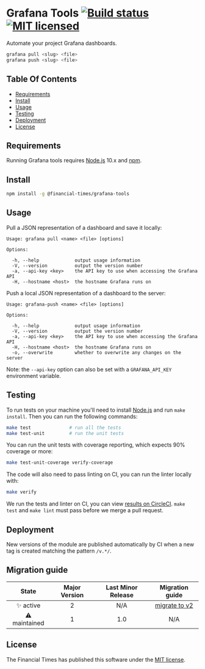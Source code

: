 
# Grafana Tools [![Build status](https://img.shields.io/circleci/project/Financial-Times/grafana-tools.svg)][ci] [![MIT licensed](https://img.shields.io/badge/license-MIT-blue.svg)][license]

Automate your project Grafana dashboards.

```sh
grafana pull <slug> <file>
grafana push <slug> <file>
```

## Table Of Contents

  * [Requirements](#requirements)
  * [Install](#install)
  * [Usage](#usage)
  * [Testing](#testing)
  * [Deployment](#deployment)
  * [License](#license)


## Requirements

Running Grafana tools requires [Node.js] 10.x and [npm].


## Install

```sh
npm install -g @financial-times/grafana-tools
```

## Usage

Pull a JSON representation of a dashboard and save it locally:

```
Usage: grafana pull <name> <file> [options]

Options:

  -h, --help             output usage information
  -V, --version          output the version number
  -a, --api-key <key>    the API key to use when accessing the Grafana API
  -H, --hostname <host>  the hostname Grafana runs on
```

Push a local JSON representation of a dashboard to the server:

```
Usage: grafana-push <name> <file> [options]

Options:

  -h, --help             output usage information
  -V, --version          output the version number
  -a, --api-key <key>    the API key to use when accessing the Grafana API
  -H, --hostname <host>  the hostname Grafana runs on
  -o, --overwrite        whether to overwrite any changes on the server
```

Note: the `--api-key` option can also be set with a `GRAFANA_API_KEY` environment variable.


## Testing

To run tests on your machine you'll need to install [Node.js] and run `make install`. Then you can run the following commands:

```sh
make test              # run all the tests
make test-unit         # run the unit tests
```

You can run the unit tests with coverage reporting, which expects 90% coverage or more:

```sh
make test-unit-coverage verify-coverage
```

The code will also need to pass linting on CI, you can run the linter locally with:

```sh
make verify
```

We run the tests and linter on CI, you can view [results on CircleCI][ci]. `make test` and `make lint` must pass before we merge a pull request.


## Deployment

New versions of the module are published automatically by CI when a new tag is created matching the pattern `/v.*/`.

## Migration guide

State | Major Version | Last Minor Release | Migration guide |
:---: | :---: | :---: | :---:
✨ active | 2 | N/A | [migrate to v2](MIGRATION.md#migrating-from-v1-to-v2) |
⚠ maintained | 1 | 1.0 | N/A |

## License

The Financial Times has published this software under the [MIT license][license].

[ci]: https://circleci.com/gh/Financial-Times/grafana-tools
[license]: http://opensource.org/licenses/MIT
[node.js]: https://nodejs.org/
[npm]: https://www.npmjs.com/
[semver]: http://semver.org/
